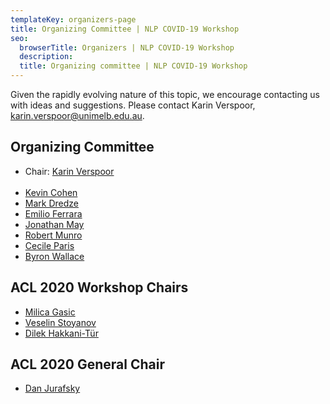 ```yaml
---
templateKey: organizers-page
title: Organizing Committee | NLP COVID-19 Workshop
seo:
  browserTitle: Organizers | NLP COVID-19 Workshop
  description: 
  title: Organizing committee | NLP COVID-19 Workshop
---
```


Given the rapidly evolving nature of this topic, we encourage contacting us with ideas and suggestions. Please contact Karin Verspoor, [karin.verspoor@unimelb.edu.au](mailto:karin.verspoor@unimelb.edu.au). 

## Organizing Committee
- Chair: [Karin Verspoor](mailto:karin.verspoor@unimelb.edu.au)
<br/><br/>
- [Kevin Cohen](mailto:kevin.cohen@cuanschutz.edu)
- [Mark Dredze](http://www.dredze.com)
- [Emilio Ferrara](http://emilio.ferrara.name/)
- [Jonathan May](mailto:jonmay@isi.edu)
- [Robert Munro](mailto:robert.munro@gmail.com)
- [Cecile Paris](mailto:cecile.paris@data61.csiro.au)
- [Byron Wallace](mailto:byron@ccs.neu.edu)

## ACL 2020 Workshop Chairs
- [Milica Gasic](mailto:gasic@uni-duesseldorf.de)
- [Veselin Stoyanov](mailto:vesko.st@gmail.com)
- [Dilek Hakkani-Tür](mailto:dilek@ieee.org)

## ACL 2020 General Chair
- [Dan Jurafsky](mailto:jurafsky@stanford.edu)
